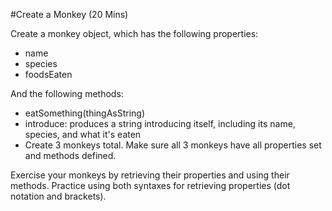 #Create a Monkey (20 Mins)

Create a monkey object, which has the following properties:

- name
- species
- foodsEaten


And the following methods:

- eatSomething(thingAsString)
- introduce: produces a string introducing itself, including its name, species, and what it's eaten
- Create 3 monkeys total. Make sure all 3 monkeys have all properties set and methods defined.

Exercise your monkeys by retrieving their properties and using their methods. Practice using both syntaxes for retrieving properties (dot notation and brackets).